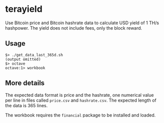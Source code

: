 # terayield

Use Bitcoin price and Bitcoin hashrate data to calculate USD yield of 1 TH/s hashpower. 
The yield does not include fees, only the block reward.

## Usage

```
$> ./get_data_last_365d.sh
(output omitted)
$> octave
octave:1> workbook
```

## More details

The expected data format is price and the hashrate, one numerical value per line in files called `price.csv` and `hashrate.csv`.
The expected length of the data is 365 lines.

The workbook requires the `financial` package to be installed and loaded.
